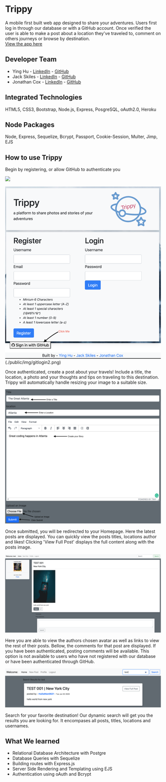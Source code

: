 # Trippy
A mobile first  built web app designed to share your adventures.  Users first log in through our database or with a GitHub account.  Once verified the user is able to make a post about a location they've traveled to, comment on others journeys or browse by destination.  
[View the app here](https://jonathancoxbootstrap.netlify.app/)

## Developer Team
- Ying Hu - [LinkedIn]([https://www.linkedin.com/in/yingx-hu/](https://www.linkedin.com/in/yingx-hu/)) - [GitHub](https://github.com/HuDaMan0621)
- Jack Skiles - [LinkedIn]([https://www.linkedin.com/in/jack-skiles-46500a1a7/](https://www.linkedin.com/in/jack-skiles-46500a1a7/)) - [GitHub](https://github.com/JackSkiles)
- Jonathan Cox - [LinkedIn]([https://www.linkedin.com/in/jonathancox11/](https://www.linkedin.com/in/jonathancox11/)) - [GitHub](https://github.com/jonathancox1)

## Integrated Technologies
HTML5, CSS3, Bootstrap, Node.js, Express, PosgreSQL, oAuth2.0, Heroku

## Node Packages
Node, Express, Sequelize, Bcrypt, Passport, Cookie-Session, Multer, Jimp, EJS

## How to use Trippy
Begin by registering, or allow GitHub to authenticate you

<img src = "https://media.giphy.com/media/PmdNber5snMBnA7181/giphy.gif">

![Login with Git](./public/img/gitlogin.png) (./public/img/gitlogin2.png)

Once authenticated, create a post about your travels!  Include a title, the location, a photo and your thoughts and tips on traveling to this destination.   Trippy will automatically handle resizing your image to a suitable size.

![create post page](./public/img/post.png)

Once submitted, you will be redirected to your Homepage.  Here the latest posts are displayed.  You can quickly view the posts titles, locations author and likes!  Clicking 'View Full Post' displays the full content along with the posts image.

![full page post](./public/img/full.png)

Here you are able to view the authors chosen avatar as well as links to view the rest of their posts. Bellow, the comments for that post are displayed. If you have been authenticated, posting comments will be available.  This option is not available to users who have not registered with our database or have been authenticated through GitHub.

![comments](./public/img/searchresult.png)

Search for your favorite destination!  Our dynamic search will get you the results you are looking for.  It encompases all posts, titles, locations and usernames.  

## What We learned
- Relational Database Architecture with Postgre
- Database Queries with Sequelize
- Building routes with Express.js
- Server Side Rendering and Templating using EJS
- Authentication using oAuth and Bcrypt
